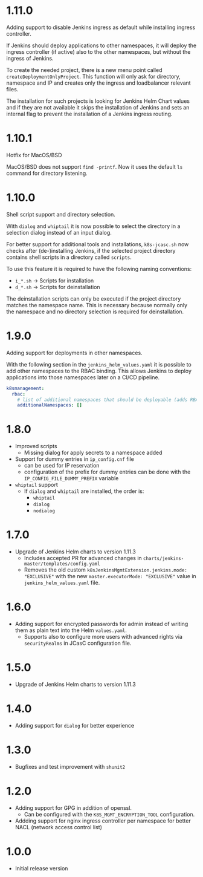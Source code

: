 # 1.11.0
Adding support to disable Jenkins ingress as default while installing ingress controller.

If Jenkins should deploy applications to other namespaces, it will deploy the ingress controller (if active) also to the other namespaces, but without the ingress of Jenkins.

To create the needed project, there is a new menu point called `createDeploymentOnlyProject`. This function will only ask for directory, namespace and IP and creates only the ingress and loadbalancer relevant files.

The installation for such projects is looking for Jenkins Helm Chart values and if they are not available it skips the installation of Jenkins and sets an internal flag to prevent the installation of a Jenkins ingress routing.



# 1.10.1
Hotfix for MacOS/BSD

MacOS/BSD does not support `find -printf`. Now it uses the default `ls` command for directory listening.

# 1.10.0
Shell script support and directory selection.

With `dialog` and `whiptail` it is now possible to select the directory in a selection dialog instead of an input dialog.

For better support for additional tools and installations, `k8s-jcasc.sh` now checks after (de-)installing Jenkins, if the selected project directory contains shell scripts in a directory called `scripts`.

To use this feature it is required to have the following naming conventions:

- `i_*.sh` -> Scripts for installation
- `d_*.sh` -> Scripts for deinstallation

The deinstallation scripts can only be executed if the project directory matches the namespace name. This is necessary because normally only the namespace and no directory selection is required for deinstallation.


# 1.9.0
Adding support for deployments in other namespaces.

With the following section in the `jenkins_helm_values.yaml` it is possible to add other namespaces to the RBAC binding.
This allows Jenkins to deploy applications into those namespaces later on a CI/CD pipeline.


```yaml
k8smanagement:
  rbac:
    # list of additional namespaces that should be deployable (adds RBAC roles to those namespaces)
    additionalNamespaces: []
```


# 1.8.0 #
- Improved scripts
  - Missing dialog for apply secrets to a namespace added
- Support for dummy entries in `ip_config.cnf` file
  - can be used for IP reservation
  - configuration of the prefix for dummy entries can be done with the `IP_CONFIG_FILE_DUMMY_PREFIX` variable
- `whiptail` support
  - If `dialog` and `whiptail` are installed, the order is:
    - `whiptail`
    - `dialog`
    - `nodialog`

# 1.7.0 #
- Upgrade of Jenkins Helm charts to version 1.11.3
  - Includes accepted PR for advanced changes in `charts/jenkins-master/templates/config.yaml`
  - Removes the old custom `k8sJenkinsMgmtExtension.jenkins.mode: "EXCLUSIVE"` with the new `master.executorMode: "EXCLUSIVE"` value in `jenkins_helm_values.yaml` file.

# 1.6.0 #
- Adding support for encrypted passwords for admin instead of writing them as plain text into the Helm `values.yaml`.
  - Supports also to configure more users with advanced rights via `securityRealms` in JCasC configuration file.

# 1.5.0 #
- Upgrade of Jenkins Helm charts to version 1.11.3

# 1.4.0 #
- Adding support for `dialog` for better experience

# 1.3.0 #
- Bugfixes and test improvement with `shunit2`

# 1.2.0 #
- Adding support for GPG in addition of openssl.
  - Can be configured with the `K8S_MGMT_ENCRYPTION_TOOL` configuration.
- Addding support for nginx ingress controller per namespace for better NACL (network access control list)


# 1.0.0 #

- Initial release version
